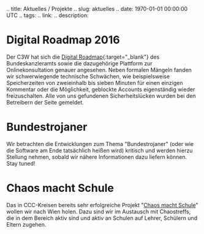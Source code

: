 .. title: Aktuelles / Projekte
.. slug: aktuelles
.. date: 1970-01-01 00:00:00 UTC
.. tags:
.. link:
.. description:


# Digital Roadmap 2016
Der C3W hat sich die [Digital Roadmap](https://digitalroadmap.gv.at/){:target="_blank"} 
des Bundeskanzleramts sowie die dazugehörige Plattform zur Onlinekonsultation 
genauer angesehen. 
Neben formalen Mängeln fanden wir schwerwiegende technische Schwächen, wie beispielsweise 
Speicherzeiten von zweieinhalb bis sieben Minuten für einen einzigen Kommentar 
oder die Möglichkeit, geblockte Accounts eigenständig wieder freizuschalten.
Alle von uns gefundenen Sicherheitslücken wurden bei den Betreibern der Seite 
gemeldet.<!-- Unsere Stellungnahme zur Digital Roadmap sowie der dazugehörigen 
Plattform findet Ihr im <a href="/presse">Pressebereich</a>.-->

# Bundestrojaner
Wir betrachten die Entwicklungen zum Thema "Bundestrojaner" (oder wie die Software am Ende tatsächlich heißen wird) kritisch und werden hierzu Stellung nehmen, sobald wir nähere Informationen dazu liefern können. Stay tuned!

# Chaos macht Schule
Das in CCC-Kreisen bereits sehr erfolgreiche Projekt 
"[Chaos macht Schule](/schule)" wollen wir nach 
Wien holen. Dazu sind wir im Austausch mit Chaostreffs, die in dem Bereich 
aktiv sind und aktiv an Schulen auf Lehrer, Schülern und Eltern zugehen.
